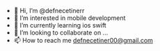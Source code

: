 - 👋 Hi, I’m @defnecetinerr
- 👀 I’m interested in mobile development
- 🌱 I’m currently learning ios swift
- 💞️ I’m looking to collaborate on ...
- 📫 How to reach me defnecetiner00@gmail.com

<!---
defnecetinerr/defnecetinerr is a ✨ special ✨ repository because its `README.md` (this file) appears on your GitHub profile.
You can click the Preview link to take a look at your changes.
--->
